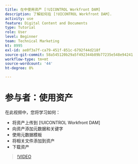 ```yaml
---
title: 在中使用资产 [!UICONTROL Workfront DAM]
description: 了解如何在 [!UICONTROL Workfront DAM].
activity: use
feature: Digital Content and Documents
type: Tutorial
role: User
level: Beginner
team: Technical Marketing
kt: 8995
exl-id: ae0f3a7f-ca79-451f-851c-6792f44d218f
source-git-commit: 58a545120b29a5f492344b89b77235e548e94241
workflow-type: tm+mt
source-wordcount: '44'
ht-degree: 0%

---
```


# 参与者：使用资产

在此视频中，您将学习如何：

* 将资产上传到 [!UICONTROL Workfront DAM]
* 向资产添加元数据和关键字
* 使用元数据模板
* 将相关文件添加到资产
* 下载资产

>[!VIDEO](https://video.tv.adobe.com/v/335255/?quality=12)
